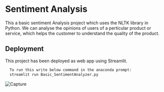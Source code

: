 
# Sentiment Analysis

This a basic sentiment Analysis project which uses the NLTK library in Python. We can analyse the opinions of users of a perticular product or service, which helps the customer to understand the quality of the product.


## Deployment

This project has been deployed as web app using Streamlit.

```bash
  To run this write below command in the anaconda prompt:
  streamlit run Basic_SentimentAnalyzer.py
```

  ![Capture](https://user-images.githubusercontent.com/60316517/136810078-25918cd7-ae4e-4cdb-9cd0-2fdb14e775f1.JPG)
